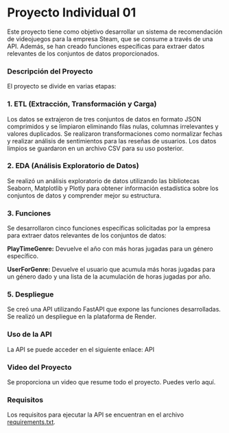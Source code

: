# **Proyecto Individual 01**

Este proyecto tiene como objetivo desarrollar un sistema de recomendación de videojuegos para la empresa Steam, que se consume a través de una API. Además, se han creado funciones específicas para extraer datos relevantes de los conjuntos de datos proporcionados.

### Descripción del Proyecto
El proyecto se divide en varias etapas:

### 1. ETL (Extracción, Transformación y Carga)
Los datos se extrajeron de tres conjuntos de datos en formato JSON comprimidos y se limpiaron eliminando filas nulas, columnas irrelevantes y valores duplicados. Se realizaron transformaciones como normalizar fechas y realizar análisis de sentimientos para las reseñas de usuarios. Los datos limpios se guardaron en un archivo CSV para su uso posterior.

### 2. EDA (Análisis Exploratorio de Datos)
Se realizó un análisis exploratorio de datos utilizando las bibliotecas Seaborn, Matplotlib y Plotly para obtener información estadística sobre los conjuntos de datos y comprender mejor su estructura.

### 3. Funciones
Se desarrollaron cinco funciones específicas solicitadas por la empresa para extraer datos relevantes de los conjuntos de datos:

**PlayTimeGenre:** Devuelve el año con más horas jugadas para un género específico.

**UserForGenre:** Devuelve el usuario que acumula más horas jugadas para un género dado y una lista de la acumulación de horas jugadas por año.

### 5. Despliegue
Se creó una API utilizando FastAPI que expone las funciones desarrolladas. Se realizó un despliegue en la plataforma de Render.

### Uso de la API
La API se puede acceder en el siguiente enlace: API

### Video del Proyecto
Se proporciona un video que resume todo el proyecto. Puedes verlo aquí.

### Requisitos
Los requisitos para ejecutar la API se encuentran en el archivo [requirements.txt](requirements.txt).
